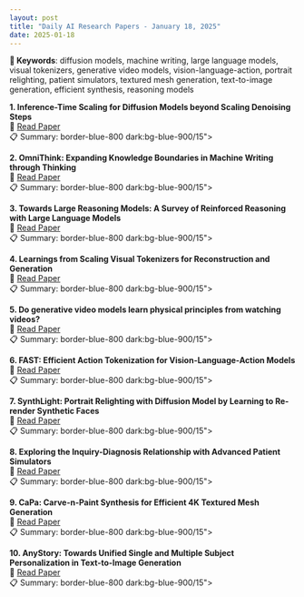 ```yaml
---
layout: post
title: "Daily AI Research Papers - January 18, 2025"
date: 2025-01-18
---
```


**🔑 Keywords**: diffusion models, machine writing, large language models, visual tokenizers, generative video models, vision-language-action, portrait relighting, patient simulators, textured mesh generation, text-to-image generation, efficient synthesis, reasoning models

**1. Inference-Time Scaling for Diffusion Models beyond Scaling Denoising
  Steps**  
🔗 [Read Paper](https://huggingface.co/papers/2501.09732)  
📋 Summary: border-blue-800 dark:bg-blue-900/15">

**2. OmniThink: Expanding Knowledge Boundaries in Machine Writing through
  Thinking**  
🔗 [Read Paper](https://huggingface.co/papers/2501.09751)  
📋 Summary: border-blue-800 dark:bg-blue-900/15">

**3. Towards Large Reasoning Models: A Survey of Reinforced Reasoning with
  Large Language Models**  
🔗 [Read Paper](https://huggingface.co/papers/2501.09686)  
📋 Summary: border-blue-800 dark:bg-blue-900/15">

**4. Learnings from Scaling Visual Tokenizers for Reconstruction and
  Generation**  
🔗 [Read Paper](https://huggingface.co/papers/2501.09755)  
📋 Summary: border-blue-800 dark:bg-blue-900/15">

**5. Do generative video models learn physical principles from watching
  videos?**  
🔗 [Read Paper](https://huggingface.co/papers/2501.09038)  
📋 Summary: border-blue-800 dark:bg-blue-900/15">

**6. FAST: Efficient Action Tokenization for Vision-Language-Action Models**  
🔗 [Read Paper](https://huggingface.co/papers/2501.09747)  
📋 Summary: border-blue-800 dark:bg-blue-900/15">

**7. SynthLight: Portrait Relighting with Diffusion Model by Learning to
  Re-render Synthetic Faces**  
🔗 [Read Paper](https://huggingface.co/papers/2501.09756)  
📋 Summary: border-blue-800 dark:bg-blue-900/15">

**8. Exploring the Inquiry-Diagnosis Relationship with Advanced Patient
  Simulators**  
🔗 [Read Paper](https://huggingface.co/papers/2501.09484)  
📋 Summary: border-blue-800 dark:bg-blue-900/15">

**9. CaPa: Carve-n-Paint Synthesis for Efficient 4K Textured Mesh Generation**  
🔗 [Read Paper](https://huggingface.co/papers/2501.09433)  
📋 Summary: border-blue-800 dark:bg-blue-900/15">

**10. AnyStory: Towards Unified Single and Multiple Subject Personalization in
  Text-to-Image Generation**  
🔗 [Read Paper](https://huggingface.co/papers/2501.09503)  
📋 Summary: border-blue-800 dark:bg-blue-900/15">
